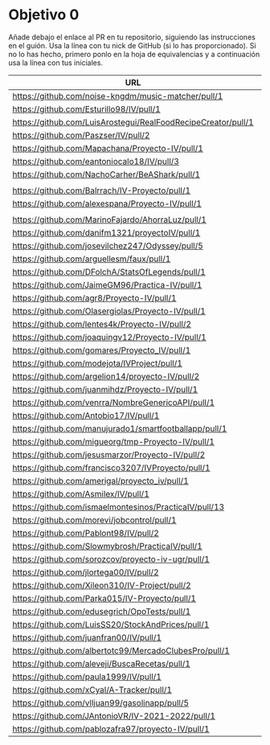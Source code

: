 # Objetivo 0

Añade debajo el enlace al PR en tu repositorio, siguiendo las instrucciones en
el guión. Usa la línea con tu nick de GitHub (si lo has proporcionado). Si no lo
has hecho, primero ponlo en la hoja de equivalencias y a continuación usa la
línea con tus iniciales.

| URL                                                           | Versión | Alcanzado |
|---------------------------------------------------------------|---------|-----------|
| https://github.com/noise-kngdm/music-matcher/pull/1           | 0.0.1   | ✓         |
| https://github.com/Esturillo98/IV/pull/1                      | 0.0.1   | ✓         |
| https://github.com/LuisArostegui/RealFoodRecipeCreator/pull/1 | 0.0.1   | ✓         |
| https://github.com/Paszser/IV/pull/2                          | 0.0.1   | ✓         |
| https://github.com/Mapachana/Proyecto-IV/pull/1               | 0.0.1   | ✓         |
| https://github.com/eantoniocalo18/IV/pull/3                   | 0.0.1   | ✓         |
| https://github.com/NachoCarher/BeAShark/pull/1                | 0.0.1   | ✓         |
| <!-- Enlace de C L A -->                                      |         |           |
| https://github.com/Balrrach/IV-Proyecto/pull/1                | 0.0.1   | ✓         |
| https://github.com/alexespana/Proyecto-IV/pull/1              | 0.0.1   | ✓         |
| <!-- Enlace de Javierexmar -->                                |         |           |
| https://github.com/MarinoFajardo/AhorraLuz/pull/1             | 0.0.1   | ✓         |
| https://github.com/danifm1321/proyectoIV/pull/1               | 0.0.1   | ✓         |
| https://github.com/josevilchez247/Odyssey/pull/5              | 0.0.1   | ✓         |
| https://github.com/arguellesm/faux/pull/1                     | 0.0.1   | ✓         |
| https://github.com/DFolchA/StatsOfLegends/pull/1              | 0.0.1   | ✓         |
| https://github.com/JaimeGM96/Practica-IV/pull/1               | 0.0.1   | ✓         |
| https://github.com/agr8/Proyecto-IV/pull/1                    | 0.0.1   | ✓         |
| https://github.com/Olasergiolas/Proyecto-IV/pull/1            | 0.0.1   | ✓         |
| https://github.com/lentes4k/Proyecto-IV/pull/2                | 0.0.1   | ✓         |
| https://github.com/joaquingv12/Proyecto-IV/pull/1             | 0.0.1   | ✓         |
| https://github.com/gomares/Proyecto_IV/pull/1                 |         | ✓         |
| https://github.com/modejota/IVProject/pull/1                  | 0.0.1   | ✓         |
| https://github.com/argelion14/proyecto-IV/pull/2              | 0.0.5   | ✓         |
| https://github.com/juanmihdz/Proyecto-IV/pull/1               |         | ✗         |
| https://github.com/venrra/NombreGenericoAPI/pull/1            | v0.0.0  | ✓         |
| https://github.com/Antobio17/IV/pull/1                        | 0.0.1   | ✓         |
| https://github.com/manujurado1/smartfootballapp/pull/1        | 0.0.1   | ✓         |
| https://github.com/migueorg/tmp-Proyecto-IV/pull/1            | 0.0.1   | ✓         |
| https://github.com/jesusmarzor/Proyecto-IV/pull/2             | 0.0.2   | ✓         |
| https://github.com/francisco3207/IVProyecto/pull/1            | 0.0.1   | ✓         |
| https://github.com/amerigal/proyecto_iv/pull/1                | 0.0.2   | ✓         |
| https://github.com/Asmilex/IV/pull/1                          | 0.0.2   | ✓         |
| https://github.com/ismaelmontesinos/PracticaIV/pull/13        | 0.0.2   | ✓         |
| https://github.com/morevi/jobcontrol/pull/1                   | 0.0.1   | ✓         |
| https://github.com/Pablont98/IV/pull/2                        | 0.0.1   | ✓         |
| https://github.com/Slowmybrosh/PracticaIV/pull/1              | 0.0.1   | ✓         |
| https://github.com/sorozcov/proyecto-iv-ugr/pull/1            | 0.0.2   | ✓         |
| https://github.com/jlortega00/IV/pull/2                       | 0.0.3   | ✗         |
| https://github.com/Xileon310/IV-Project/pull/2                | 0.0.2   | ✓         |
| https://github.com/Parka015/IV-Proyecto/pull/1                | 0.0.1   | ✓         |
| https://github.com/edusegrich/OpoTests/pull/1                 | 0.0.1   | ✓         |
| https://github.com/LuisSS20/StockAndPrices/pull/1             | 0.0.1   | ✓         |
| https://github.com/juanfran00/IV/pull/1                       | 0.0.2   | ✗         |
| https://github.com/albertotc99/MercadoClubesPro/pull/1        | 0.0.1   | ✓         |
| https://github.com/aleveji/BuscaRecetas/pull/1                | 0.0.2   | ✓         |
| https://github.com/paula1999/IV/pull/1                        | 0.0.1   | ✓         |
| https://github.com/xCyal/A-Tracker/pull/1                     |         | ✓         |
| https://github.com/vlljuan99/gasolinapp/pull/5                | 0.0.1   | ✓         |
| https://github.com/JAntonioVR/IV-2021-2022/pull/1             | 0.0.1   | ✓         |
| https://github.com/pablozafra97/proyecto-IV/pull/1            | 0.0.1   | ✓         |
